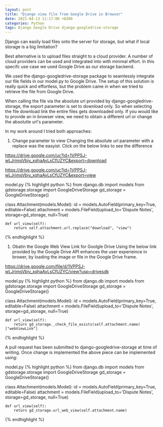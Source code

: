 ```yaml
---
layout: post
title: "Django view file from Google Drive in Browser"
date: 2021-04-13 11:17:00 +0200
categories: Python
tags: Django Google Drive django-googledrive-storage
---
```

Django can easily load files onto the server for storage, but what if local storage is a big limitation?

Best alternative is to upload files straight to a cloud provider. A number of cloud providers can be used and integrated into with minimal effort. In this specifc use case we used Google Drive as our storage backend.

We used the django-googledrive-storage package to seamlessly integrate our file fields in our model.py to Google Drive. The setup of this solution is really quick and effortless, but the problem came in when we tried to retrieve the file from Google Drive.

When calling the file via the absolute url provided by django-googledrive-storage, the export parameter is set to download only. So when selecting the file download link the entire files gets downloaded only. If you would like to provide an in browser view, we need to obtain a different url or change the absolutle url's parameter.

In my work around I tried both approaches:

1. Change parameter to view
Changing the absolute url parameter with a replace was the easyist. Click on the below links to see the difference

https://drive.google.com/uc?id=1VPPSJ-wLJrimsVbjv_xqhaAvLsCfUZYC&export=download

https://drive.google.com/uc?id=1VPPSJ-wLJrimsVbjv_xqhaAvLsCfUZYC&export=view

model.py
{% highlight python %}
from django.db import models
from gdstorage.storage import GoogleDriveStorage
gd_storage = GoogleDriveStorage()

class Attachment(models.Model):
    id = models.AutoField(primary_key=True, editable=False)
    attachment = models.FileField(upload_to='Dispute Notes', storage=gd_storage, null=True)
	
    def url_view(self):
        return self.attachment.url.replace("download", "view")
{% endhighlight %}

1. Obatin the Google Web View Link for Goolgle Drive
Using the below link provided by the Google Drive API enhances the user experieince in brower, by loading the image or file in the Google Drive frame.

https://drive.google.com/file/d/1VPPSJ-wLJrimsVbjv_xqhaAvLsCfUZYC/view?usp=drivesdk

model.py
{% highlight python %}
from django.db import models
from gdstorage.storage import GoogleDriveStorage
gd_storage = GoogleDriveStorage()

class Attachment(models.Model):
    id = models.AutoField(primary_key=True, editable=False)
    attachment = models.FileField(upload_to='Dispute Notes', storage=gd_storage, null=True)
	
    def url_view(self):
        return gd_storage._check_file_exists(self.attachment.name)["webViewLink"]
{% endhighlight %}

A pull request has been submitted to django-googledrive-storage at time of writing. Once change is implemented the above piece can be implemented using:

model.py
{% highlight python %}
from django.db import models
from gdstorage.storage import GoogleDriveStorage
gd_storage = GoogleDriveStorage()

class Attachment(models.Model):
    id = models.AutoField(primary_key=True, editable=False)
    attachment = models.FileField(upload_to='Dispute Notes', storage=gd_storage, null=True)
	
    def url_view(self):
        return gd_storage.url_web_view(self.attachment.name)
{% endhighlight %}
